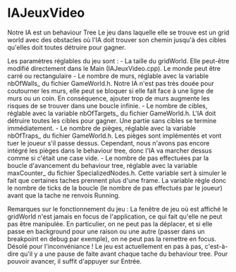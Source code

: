 # IAJeuxVideo

Notre IA est un behaviour Tree
Le jeu dans laquelle elle se trouve est un grid world avec des obstacles où l'IA doit trouver son chemin jusqu'à des cibles qu'elles doit toutes détruire pour gagner.

Les paramètres réglables du jeu sont : 
	- La taille du gridWorld. Elle peut-être modifié directement dans le Main (IAJeuxVideo.cpp). Le monde peut être carré ou rectangulaire
	- Le nombre de murs, réglable avec la variable nbOfWalls_ du fichier GameWorld.h. Notre IA n'est pas très douée pour coutourner les murs, elle peut se bloquer si elle fait face à une ligne de murs ou un coin. En conséquence, ajouter trop de murs augmente les risques de se trouver dans une boucle infinie.
	- Le nombre de cibles, réglable avec la variable nbOfTargets_ du fichier GameWorld.h. L'IA doit détruire toutes les cibles pour gagner. Une partie sans cibles se termine immédiatement.
	- Le nombre de pièges, réglable avec la variable nbOfTraps_ du fichier GameWorld.h. Les pièges sont implémentés et vont tuer le joueur s'il passe dessus. Cependant, nous n'avons pas encore intégré les pièges dans le behaviour tree, donc l'IA va marcher dessus comme si c'était une case vide.
	- Le nombre de pas effectuées par la boucle d'avancement du behaviour tree, réglable avec la variable maxCounter_ du fichier SpecializedNodes.h. Cette variable sert à simuler le fait que certaines taches prennent plus d'une frame. La variable règle donc le nombre de ticks de la boucle (le nombre de pas effectués par le joueur) avant que la tache ne renvois Running.
	
Remarques sur le fonctionnement du jeu :
	La fenêtre de jeu où est affiché le gridWorld n'est jamais en focus de l'application, ce qui fait qu'elle ne peut pas être manipulée. En particulier, on ne peut pas la déplacer, et si elle passe en background pour une raison ou une autre (passer dans un breakpoint en debug par exemple), on ne peut pas la remettre en focus. Désolé pour l'inconvéniance !
	Le jeu est actuellement en pas à pas, c'est-à-dire qu'il y a une pause de faite avant chaque tache du behaviour tree. Pour pouvoir avancer, il suffit d'appuyer sur Entrée.